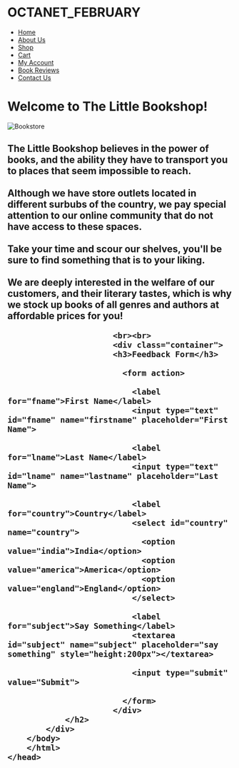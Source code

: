 # OCTANET_FEBRUARY
<!DOCTYPE html>
<html>
    <head>
        <!DOCTYPE html>
        <html lang="en">
        <head>
            <meta charset="UTF-8">
            <meta http-equiv="X-UA-Compatible" content="IE=edge">
            <meta name="viewport" content="width=device-width, initial-scale=1.0">
            <link rel="stylesheet" href="shop.css">
            <title>The Little Bookshop</title>
        </head>
        <body>
            <div class="nav">
                <ul>
                <li><a href="#home">Home</a></li>
                <li><a href="#about us">About Us</a></li>
                <li><a href="shop">Shop</a></li>
                <li><a href="cart">Cart</a></li>
                <li><a href="my account">My Account</a></li>
                <li><a href="book reviews">Book Reviews</a></li>
                <li><a href="contact us">Contact Us</a></li>
                </ul>
            </div>
            <div>
                <h1>Welcome to The Little Bookshop!</h1>
                <img src="c:\Users\icon\Downloads\shop.jpeg" alt="Bookstore"> 
                <h2>
                    <p>The Little Bookshop believes in the power of books, and the ability they have to transport 
                        you to places that seem impossible to reach.
                        <br><br>
                        Although we have store outlets located in
                         different surbubs of the country, we pay special attention to our online community that do 
                         not have access to these spaces. 
                         <br><br>
                         Take your time and scour our shelves, you'll be sure 
                         to find something that is to your liking. 
                         <br><br>
                         We are deeply interested in the welfare of our 
                         customers, and their literary tastes, which is why we stock up books of all genres and
                          authors at affordable prices for you!
                    </p>

                          <br><br> 
                          <div class="container">
                          <h3>Feedback Form</h3>

                            <form action>

                              <label for="fname">First Name</label>
                              <input type="text" id="fname" name="firstname" placeholder="First Name">

                              <label for="lname">Last Name</label>
                              <input type="text" id="lname" name="lastname" placeholder="Last Name">

                              <label for="country">Country</label>
                              <select id="country" name="country">
                                <option value="india">India</option>
                                <option value="america">America</option>
                                <option value="england">England</option>
                              </select>

                              <label for="subject">Say Something</label>
                              <textarea id="subject" name="subject" placeholder="say something" style="height:200px"></textarea>

                              <input type="submit" value="Submit">

                            </form>
                          </div>
                </h2>
            </div>
        </body>
        </html>
    </head>
</html>


  
